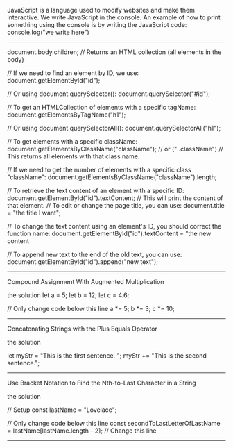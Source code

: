 JavaScript is a language used to modify websites and make them interactive.
We write JavaScript in the console.
An example of how to print something using the console is by writing the JavaScript code: console.log("we write here")
_________

document.body.children; // Returns an HTML collection (all elements in the body)

// If we need to find an element by ID, we use:
document.getElementById("id");

// Or using document.querySelector():
document.querySelector("#id");

// To get an HTMLCollection of elements with a specific tagName:
document.getElementsByTagName("h1"); 

// Or using document.querySelectorAll():
document.querySelectorAll("h1");

// To get elements with a specific className:
document.getElementsByClassName("className"); // or (" .className")
// This returns all elements with that class name.

// If we need to get the number of elements with a specific class "className":
document.getElementsByClassName("className").length;

// To retrieve the text content of an element with a specific ID:
document.getElementById("id").textContent;
// This will print the content of that element.
// To edit or change the page title, you can use:
document.title = "the title I want";

// To change the text content using an element's ID, you should correct the function name:
document.getElementById("id").textContent = "the new content

// To append new text to the end of the old text, you can use:
document.getElementById("id").append("new text");



______________________________________

Compound Assignment With Augmented Multiplication 

the solution
let a = 5;
let b = 12;
let c = 4.6;

// Only change code below this line
a *= 5;
b *= 3;
c *= 10;
__________________________________________

Concatenating Strings with the Plus Equals Operator

the solution


let myStr = "This is the first sentence. ";
myStr += "This is the second sentence.";

_____________________________________________

Use Bracket Notation to Find the Nth-to-Last Character in a String

the solution


// Setup
const lastName = "Lovelace";

// Only change code below this line
const secondToLastLetterOfLastName = lastName[lastName.length - 2]; // Change this line

__________________________________________________________








